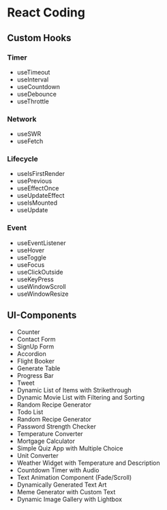 # React Coding

## Custom Hooks
### Timer
* useTimeout
* useInterval
* useCountdown
* useDebounce
* useThrottle
### Network
* useSWR
* useFetch
### Lifecycle
* useIsFirstRender
* usePrevious
* useEffectOnce
* useUpdateEffect
* useIsMounted
* useUpdate
### Event
* useEventListener
* useHover
* useToggle
* useFocus
* useClickOutside
* useKeyPress
* useWindowScroll
* useWindowResize

## UI-Components
* Counter
* Contact Form
* SignUp Form
* Accordion
* Flight Booker
* Generate Table
* Progress Bar
* Tweet
* Dynamic List of Items with Strikethrough
* Dynamic Movie List with Filtering and Sorting
* Random Recipe Generator
* Todo List
* Random Recipe Generator
* Password Strength Checker
* Temperature Converter
* Mortgage Calculator
* Simple Quiz App with Multiple Choice
* Unit Converter
* Weather Widget with Temperature and Description
* Countdown Timer with Audio
* Text Animation Component (Fade/Scroll)
* Dynamically Generated Text Art
* Meme Generator with Custom Text
* Dynamic Image Gallery with Lightbox


